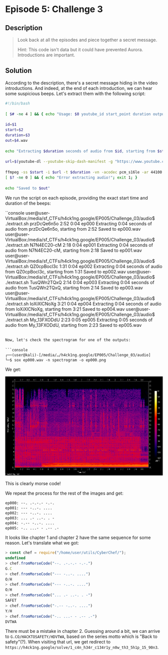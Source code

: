 # Episode 5: Challenge 3

## Description

> Look back at all the episodes and piece together a secret message.
> 
> Hint: This code isn't data but it could have prevented Aurora. Introductions are important. 



## Solution

According to the description, there's a secret message hiding in the video introductions. And indeed, at the end of each introduction, we can hear some suspicious beeps.
Let's extract them with the following script:

```bash
#!/bin/bash

[ $# -ne 4 ] && { echo "Usage: $0 youtube_id start_point duration output_file"; exit 1; }

id=$1
start=$2
duration=$3
out=$4.wav

echo "Extracting $duration seconds of audio from $id, starting from $start"

url=$(youtube-dl --youtube-skip-dash-manifest -g "https://www.youtube.com/watch?v=$id" | tail -n 1)

ffmpeg -ss $start -i $url -t $duration -vn -acodec pcm_s16le -ar 44100 -ac 1 -y $out > /dev/null 2>&1
[ $? -ne 0 ] && { echo "Error extracting audio!"; exit 1; }

echo "Saved to $out"
```

We run the script on each episode, providing the exact start time and duration of the beeps:

``console
user@user-VirtualBox:/media/sf_CTFs/h4ck1ng.google/EP005/Challenge_03/audio$ ./extract.sh przDcQe6n5o 2:52 0:04 ep000
Extracting 0:04 seconds of audio from przDcQe6n5o, starting from 2:52
Saved to ep000.wav
user@user-VirtualBox:/media/sf_CTFs/h4ck1ng.google/EP005/Challenge_03/audio$ ./extract.sh N7N4EC20-cM 2:18 0:04 ep001
Extracting 0:04 seconds of audio from N7N4EC20-cM, starting from 2:18
Saved to ep001.wav
user@user-VirtualBox:/media/sf_CTFs/h4ck1ng.google/EP005/Challenge_03/audio$ ./extract.sh QZ0cpBocl3c 1:31 0:04 ep002
Extracting 0:04 seconds of audio from QZ0cpBocl3c, starting from 1:31
Saved to ep002.wav
user@user-VirtualBox:/media/sf_CTFs/h4ck1ng.google/EP005/Challenge_03/audio$ ./extract.sh TusQWn2TQxQ 2:14 0:04 ep003
Extracting 0:04 seconds of audio from TusQWn2TQxQ, starting from 2:14
Saved to ep003.wav
user@user-VirtualBox:/media/sf_CTFs/h4ck1ng.google/EP005/Challenge_03/audio$ ./extract.sh IoXiXlCNoXg 3:21 0:04 ep004
Extracting 0:04 seconds of audio from IoXiXlCNoXg, starting from 3:21
Saved to ep004.wav
user@user-VirtualBox:/media/sf_CTFs/h4ck1ng.google/EP005/Challenge_03/audio$ ./extract.sh My_13FXODdU 2:23 0:05 ep005
Extracting 0:05 seconds of audio from My_13FXODdU, starting from 2:23
Saved to ep005.wav
```

Now, let's check the spectrogram for one of the outputs:

```console
┌──(user@kali)-[/media/…/h4ck1ng.google/EP005/Challenge_03/audio]
└─$ sox ep000.wav -n spectrogram -o ep000.png
```

We get:

![](images/ep000.png)

This is clearly morse code!

We repeat the process for the rest of the images and get:

```
ep000: --. .-.-.- -.-.
ep001: --- -..-. ....
ep002: --- -..-. ....
ep003: ... .- ..-. . -
ep004: -.-- -..-. ....
ep005: -.. ...- - .-- .-
```

It looks like chapter 1 and chapter 2 have the same sequence for some reason. Let's translate what we got:

```javascript
> const chef = require("/home/user/utils/CyberChef/");
undefined
> chef.fromMorseCode("--. .-.-.- -.-.")
G.C
> chef.fromMorseCode("--- -..-. ....")
O/H
> chef.fromMorseCode("--- -..-. ....")
O/H
> chef.fromMorseCode("... .- ..-. . -")
SAFET
> chef.fromMorseCode("-.-- -..-. ....")
Y/H
> chef.fromMorseCode("-.. ...- - .-- .-")
DVTWA
```

There must be a mistake in chapter 2. Guessing around a bit, we can arrive to `G.CO/HACKTOSAFETY/HDVTWA`, based on the series motto which is "Back to safety"(?). When visiting that url, we get redirect to `https://h4ck1ng.google/solve/1_c4n_h34r_c134r1y_n0w_th3_5h1p_15_90n3`.
